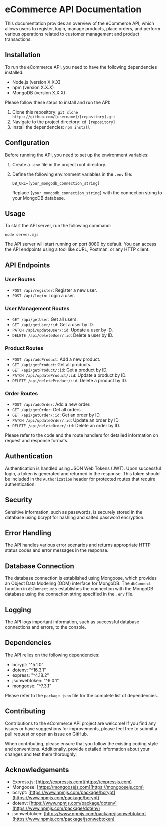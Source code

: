 # eCommerce API Documentation

This documentation provides an overview of the eCommerce API, which allows users to register, login, manage products, place orders, and perform various operations related to customer management and product transactions.

## Installation

To run the eCommerce API, you need to have the following dependencies installed:

- Node.js (version X.X.X)
- npm (version X.X.X)
- MongoDB (version X.X.X)

Please follow these steps to install and run the API:

1. Clone this repository: `git clone https://github.com/[username]/[repository].git`
2. Navigate to the project directory: `cd [repository]`
3. Install the dependencies: `npm install`

## Configuration

Before running the API, you need to set up the environment variables:

1. Create a `.env` file in the project root directory.
2. Define the following environment variables in the `.env` file:

   ```
   DB_URL=[your_mongodb_connection_string]
   ```

   Replace `[your_mongodb_connection_string]` with the connection string to your MongoDB database.

## Usage

To start the API server, run the following command:

```
node server.mjs
```

The API server will start running on port 8080 by default. You can access the API endpoints using a tool like cURL, Postman, or any HTTP client.

## API Endpoints

### User Routes

- `POST /api/register`: Register a new user.
- `POST /api/login`: Login a user.

### User Management Routes

- `GET /api/getUser`: Get all users.
- `GET /api/getUser/:id`: Get a user by ID.
- `PATCH /api/updateUser/:id`: Update a user by ID.
- `DELETE /api/deleteUser/:id`: Delete a user by ID.

### Product Routes

- `POST /api/addProduct`: Add a new product.
- `GET /api/getProduct`: Get all products.
- `GET /api/getProduct/:id`: Get a product by ID.
- `PATCH /api/updateProduct/:id`: Update a product by ID.
- `DELETE /api/deleteProduct/:id`: Delete a product by ID.

### Order Routes

- `POST /api/addOrder`: Add a new order.
- `GET /api/getOrder`: Get all orders.
- `GET /api/getOrder/:id`: Get an order by ID.
- `PATCH /api/updateOrder/:id`: Update an order by ID.
- `DELETE /api/deleteOrder/:id`: Delete an order by ID.

Please refer to the code and the route handlers for detailed information on request and response formats.

## Authentication

Authentication is handled using JSON Web Tokens (JWT). Upon successful login, a token is generated and returned in the response. This token should be included in the `Authorization` header for protected routes that require authentication.

## Security

Sensitive information, such as passwords, is securely stored in the database using bcrypt for hashing and salted password encryption.

## Error Handling

The API handles various error scenarios and returns appropriate HTTP status codes and error messages in the response.

## Database Connection

The database connection is established using Mongoose, which provides an Object Data Modeling (ODM) interface for MongoDB. The `dbConnect` function in `dbConnect.mjs` establishes the connection with the MongoDB database using the connection string specified in the `.env` file.

## Logging

The API logs important information, such as successful database connections and errors, to the console.

## Dependencies

The API relies on the following dependencies:

- bcrypt: "^5.1.0"
- dotenv: "^16.3.1"
- express: "^4.18.2"
- jsonwebtoken: "^9.0.1"
- mongoose: "^7.3.1"

Please refer to the `package.json` file for the complete list of dependencies.

## Contributing

Contributions to the eCommerce API project are welcome! If you find any issues or have suggestions for improvements, please feel free to submit a pull request or open an issue on GitHub.

When contributing, please ensure that you follow the existing coding style and conventions. Additionally, provide detailed information about your changes and test them thoroughly.

## Acknowledgements

- Express.js: [https://expressjs.com](https://expressjs.com)
- Mongoose: [https://mongoosejs.com](https://mongoosejs.com)
- bcrypt: [https://www.npmjs.com/package/bcrypt](https://www.npmjs.com/package/bcrypt)
- dotenv: [https://www.npmjs.com/package/dotenv](https://www.npmjs.com/package/dotenv)
- jsonwebtoken: [https://www.npmjs.com/package/jsonwebtoken](https://www.npmjs.com/package/jsonwebtoken)

